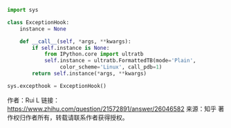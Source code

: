 ```python
import sys

class ExceptionHook:
    instance = None

    def __call__(self, *args, **kwargs):
        if self.instance is None:
            from IPython.core import ultratb
            self.instance = ultratb.FormattedTB(mode='Plain',
                 color_scheme='Linux', call_pdb=1)
        return self.instance(*args, **kwargs)

sys.excepthook = ExceptionHook()
```
作者：Rui L
链接：https://www.zhihu.com/question/21572891/answer/26046582
来源：知乎
著作权归作者所有，转载请联系作者获得授权。
